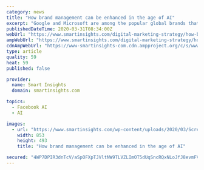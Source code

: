 ```yaml
---
category: news
title: "How brand management can be enhanced in the age of AI"
excerpt: "Google and Microsoft are among the popular global brands that have already regulated their business operations to focus on Artificial Intelligence research. Other industry leaders like IBM, Amazon, Facebook, Apple, and Alibaba are not far behind from this objective. According to a market research firm IDC, global spending on AI systems is said ..."
publishedDateTime: 2020-03-31T08:34:00Z
webUrl: "https://www.smartinsights.com/digital-marketing-strategy/how-brand-management-can-be-enhanced-in-the-age-of-ai/"
ampWebUrl: "https://www.smartinsights.com/digital-marketing-strategy/how-brand-management-can-be-enhanced-in-the-age-of-ai/amp/"
cdnAmpWebUrl: "https://www-smartinsights-com.cdn.ampproject.org/c/s/www.smartinsights.com/digital-marketing-strategy/how-brand-management-can-be-enhanced-in-the-age-of-ai/amp/"
type: article
quality: 59
heat: 59
published: false

provider:
  name: Smart Insights
  domain: smartinsights.com

topics:
  - Facebook AI
  - AI

images:
  - url: "https://www.smartinsights.com/wp-content/uploads/2020/03/Screenshot-2020-03-31-at-07.43.35.png"
    width: 853
    height: 493
    title: "How brand management can be enhanced in the age of AI"

secured: "4WP7DPIR3dnTcV/aSpOFXpTJVltNW9TLVZLImOT5dUqSncRQxNLoJfJ8evmFVb93B5GmIVmklpnZRYbjkTxkJI3tD+utvCsurXgVmIyhdYsCLc/vmNInrxHckAQTm83gTGxHYsDgIeSuzbfKLWDnMUulFAVPW9yH/p1dUCBPTLDCK1elbqWFcVdyeROV+s7VDRrS7/USlNTSNbghc/MnE/ghl4RJm6id6VeeRwJsarlMCUmFbegv0xjK021jYl4NreI/E4oL38tuDG+LaRnXLuZ92+l7it0wZpzk2FISlSIV5pp6cVy/6RnCv5CSnhyx17zlJUSUQBJHA095VSqa0ry25AhwASifwbb4MInjGjlB1vu5BgoLAHbOkARSnrCbMA56SSHLL8RMmYm5oAGA58gInyZNEEI1kTVJ6UytiVGj4IfJKCwmODHPl8Irw7IDDwnMkTiUPWU0CxdZ4egw8EG0qC4rJncSHpFiGgJN3yM=;L1FZFXfmWNmfueHRn9RJsQ=="
---
```


